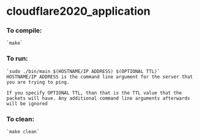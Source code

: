 # cloudflare2020_application

### To compile:
    `make`

### To run:
    `sudo ./bin/main $(HOSTNAME/IP ADDRESS) $(OPTIONAL TTL)` 
    HOSTNAME/IP ADDRESS is the command line argument for the server that you are trying to ping.

    If you specify OPTIONAL TTL, than that is the TTL value that the packets will have. Any additional command line arguments afterwards will be ignored

### To clean:
    `make clean`